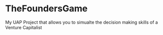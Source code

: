 TheFoundersGame
===============

My UAP Project that allows you to simualte the decision making skills of a Venture Capitalist

